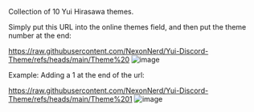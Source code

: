 Collection of 10 Yui Hirasawa themes.

Simply put this URL into the online themes field, and then put the theme number at the end:

https://raw.githubusercontent.com/NexonNerd/Yui-Discord-Theme/refs/heads/main/Theme%20
![image](https://github.com/user-attachments/assets/30639322-ab4f-4d8f-ba98-a32b44dd7d7d)

Example:
Adding a 1 at the end of the url:

https://raw.githubusercontent.com/NexonNerd/Yui-Discord-Theme/refs/heads/main/Theme%201
![image](https://github.com/user-attachments/assets/8b935d07-0ad5-41fa-98af-184718ec89fe)
